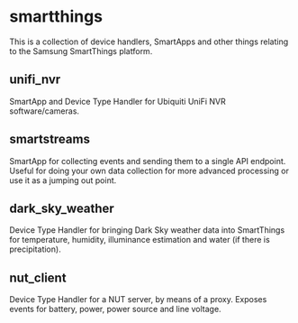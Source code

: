 # smartthings

This is a collection of device handlers, SmartApps and other things relating to the Samsung SmartThings platform.

## unifi_nvr
SmartApp and Device Type Handler for Ubiquiti UniFi NVR software/cameras.

## smartstreams
SmartApp for collecting events and sending them to a single API endpoint.  Useful for doing your own data collection for more advanced processing or use it as a jumping out point.

## dark_sky_weather
Device Type Handler for bringing Dark Sky weather data into SmartThings for temperature, humidity, illuminance estimation and water (if there is precipitation).

## nut_client
Device Type Handler for a NUT server, by means of a proxy.  Exposes events for battery, power, power source and line voltage.
